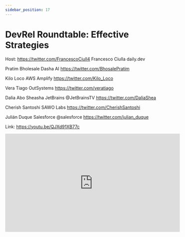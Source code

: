 ```yaml
---
sidebar_position: 17
---
```


# DevRel Roundtable: Effective Strategies

Host: https://twitter.com/FrancescoCiull4
Francesco Ciulla
daily.dev


Pratim Bholesale
Dasha AI
https://twitter.com/BhosalePratim

Kilo Loco
AWS Amplify 
https://twitter.com/Kilo_Loco

Vera Tiago
OutSystems
https://twitter.com/veratiago

Dalia Abo Sheasha
JetBrains @JetBrainsTV 
https://twitter.com/DaliaShea

Cherish Santoshi
SAWO Labs 
https://twitter.com/CherishSantoshi

Julián Duque
Salesforce @salesforce 
https://twitter.com/julian_duque

Link: https://youtu.be/QJXd91XB77c

<iframe width="560" height="315" src="https://www.youtube.com/embed/QJXd91XB77c" title="YouTube video player" frameborder="0" allow="accelerometer; autoplay; clipboard-write; encrypted-media; gyroscope; picture-in-picture; web-share" allowfullscreen></iframe>